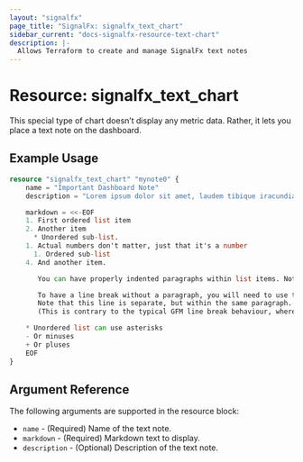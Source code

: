 ```yaml
---
layout: "signalfx"
page_title: "SignalFx: signalfx_text_chart"
sidebar_current: "docs-signalfx-resource-text-chart"
description: |-
  Allows Terraform to create and manage SignalFx text notes
---
```


# Resource: signalfx_text_chart

This special type of chart doesn’t display any metric data. Rather, it lets you place a text note on the dashboard.

## Example Usage

```terraform
resource "signalfx_text_chart" "mynote0" {
    name = "Important Dashboard Note"
    description = "Lorem ipsum dolor sit amet, laudem tibique iracundia at mea. Nam posse dolores ex, nec cu adhuc putent honestatis"

    markdown = <<-EOF
    1. First ordered list item
    2. Another item
      * Unordered sub-list.
    1. Actual numbers don't matter, just that it's a number
      1. Ordered sub-list
    4. And another item.

       You can have properly indented paragraphs within list items. Notice the blank line above, and the leading spaces (at least one, but we'll use three here to also align the raw Markdown).

       To have a line break without a paragraph, you will need to use two trailing spaces.⋅⋅
       Note that this line is separate, but within the same paragraph.⋅⋅
       (This is contrary to the typical GFM line break behaviour, where trailing spaces are not required.)

    * Unordered list can use asterisks
    - Or minuses
    + Or pluses
    EOF
}
```

## Argument Reference

The following arguments are supported in the resource block:

* `name` - (Required) Name of the text note.
* `markdown` - (Required) Markdown text to display.
* `description` - (Optional) Description of the text note.
